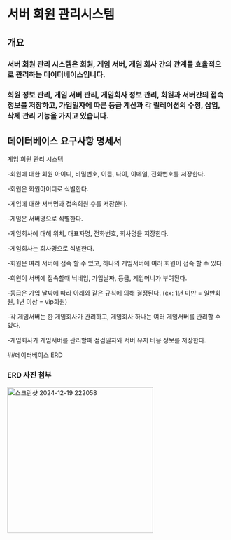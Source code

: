 # 서버 회원 관리시스템

## 개요

### 서버 회원 관리 시스템은 회원, 게임 서버, 게임 회사 간의 관계를 효율적으로 관리하는 데이터베이스입니다. 
### 회원 정보 관리, 게임 서버 관리, 게임회사 정보 관리, 회원과 서버간의 접속 정보를 저장하고, 가입일자에 따른 등급 계산과 각 릴레이션의 수정, 삽입, 삭제 관리 기능을 가지고 있습니다.

## 데이터베이스 요구사항 명세서
게임 회원 관리 시스템

-회원에 대한 회원 아이디, 비밀번호, 이름, 나이, 이메일, 전화번호를 저장한다.

-회원은 회원아이디로 식별한다.

-게임에 대한 서버명과 접속회원 수를 저장한다.

-게임은 서버명으로 식별한다.

-게임회사에 대해 위치, 대표자명, 전화번호, 회사명을 저장한다.

-게임회사는 회사명으로 식별한다.

-회원은 여러 서버에 접속 할 수 있고, 하나의 게임서버에 여러 회원이 접속 할 수 있다.

-회원이 서버에 접속할때 닉네임, 가입날짜, 등급, 게임머니가 부여된다.

-등급은 가입 날짜에 따라 아래와 같은 규칙에 의해 결정된다. (ex: 1년 미만 = 일반회원, 1년 이상 = vip회원)

-각 게임서버는 한 게임회사가 관리하고, 게임회사 하나는 여러 게임서버를 관리할 수 있다.

-게임회사가 게임서버를 관리할때 점검일자와 서버 유지 비용 정보를 저장한다.

##데이터베이스 ERD
### ERD 사진 첨부

<img width="333" alt="스크린샷 2024-12-19 222058" src="https://github.com/user-attachments/assets/efd0d412-b963-4b3f-99f6-65aca3f1f76b" />
